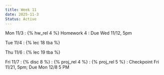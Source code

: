 ```yaml
---
title: Week 11
date: 2025-11-3
Status: Active
---
```


Mon 11/3
: {% hw_rel 4 %} Homework 4
  : Due Wed 11/12, 5pm

Tue 11/4
: {% lec 18 tba %}


Thu 11/6
: {% lec 19 tba %}

Fri 11/7
: {% disc 8 %} 
: {% proj_rel 4 %} 
: {% proj_rel 5 %} 
  : Checkpoint Fri 11/21, 5pm; Due Mon 12/8 5 PM